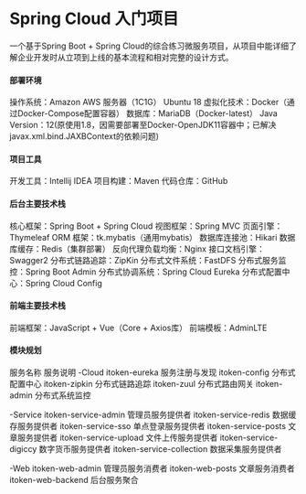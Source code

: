 # Spring Cloud 入门项目
一个基于Spring Boot + Spring Cloud的综合练习微服务项目，从项目中能详细了解企业开发时从立项到上线的基本流程和相对完整的设计方式。


#### 部署环境
操作系统：Amazon AWS 服务器（1C1G） Ubuntu 18
虚拟化技术：Docker（通过Docker-Compose配置容器）
数据库：MariaDB（Docker-latest）
Java Version：12(原使用1.8，因需要部署至Docker-OpenJDK11容器中；已解决javax.xml.bind.JAXBContext的依赖问题)

#### 项目工具
开发工具：Intellij IDEA
项目构建：Maven
代码仓库：GitHub


#### 后台主要技术栈
核心框架：Spring Boot + Spring Cloud
视图框架：Spring MVC
页面引擎：Thymeleaf
ORM 框架：tk.mybatis（通用mybatis）
数据库连接池：Hikari
数据库缓存：Redis（集群部署）
反向代理负载均衡：Nginx
接口文档引擎：Swagger2
分布式链路追踪：ZipKin
分布式文件系统：FastDFS
分布式服务监控：Spring Boot Admin
分布式协调系统：Spring Cloud Eureka
分布式配置中心：Spring Cloud Config


#### 前端主要技术栈
前端框架：JavaScript + Vue（Core + Axios库）
前端模板：AdminLTE


#### 模块规划
服务名称				服务说明
-Cloud
itoken-eureka			服务注册与发现
itoken-config			分布式配置中心
itoken-zipkin			分布式链路追踪
itoken-zuul			分布式路由网关
itoken-admin			分布式系统监控

-Service
itoken-service-admin		管理员服务提供者
itoken-service-redis		数据缓存服务提供者
itoken-service-sso		单点登录服务提供者
itoken-service-posts		文章服务提供者
itoken-service-upload		文件上传服务提供者
itoken-service-digiccy		数字货币服务提供者
itoken-service-collection	数据采集服务提供者

-Web
itoken-web-admin		管理员服务消费者
itoken-web-posts		文章服务消费者
itoken-web-backend		后台服务聚合
